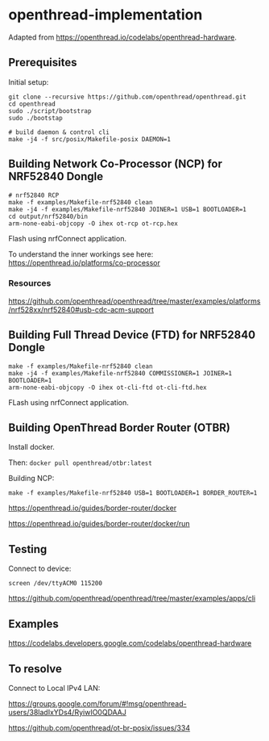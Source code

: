 # openthread-implementation

Adapted from https://openthread.io/codelabs/openthread-hardware.

## Prerequisites

Initial setup:
```
git clone --recursive https://github.com/openthread/openthread.git
cd openthread
sudo ./script/bootstrap
sudo ./bootstap

# build daemon & control cli
make -j4 -f src/posix/Makefile-posix DAEMON=1
```

## Building Network Co-Processor (NCP) for NRF52840 Dongle

```
# nrf52840 RCP
make -f examples/Makefile-nrf52840 clean
make -j4 -f examples/Makefile-nrf52840 JOINER=1 USB=1 BOOTLOADER=1
cd output/nrf52840/bin
arm-none-eabi-objcopy -O ihex ot-rcp ot-rcp.hex
```

Flash using nrfConnect application.

To understand the inner workings see here: https://openthread.io/platforms/co-processor

### Resources
https://github.com/openthread/openthread/tree/master/examples/platforms/nrf528xx/nrf52840#usb-cdc-acm-support

## Building Full Thread Device (FTD) for NRF52840 Dongle
```
make -f examples/Makefile-nrf52840 clean
make -j4 -f examples/Makefile-nrf52840 COMMISSIONER=1 JOINER=1 BOOTLOADER=1
arm-none-eabi-objcopy -O ihex ot-cli-ftd ot-cli-ftd.hex
```

FLash using nrfConnect application.

## Building OpenThread Border Router (OTBR)

Install docker.

Then:
`docker pull openthread/otbr:latest`

Building NCP:

`make -f examples/Makefile-nrf52840 USB=1 BOOTLOADER=1 BORDER_ROUTER=1`

https://openthread.io/guides/border-router/docker

https://openthread.io/guides/border-router/docker/run

## Testing

Connect to device:

`screen /dev/ttyACM0 115200`

https://github.com/openthread/openthread/tree/master/examples/apps/cli


## Examples

https://codelabs.developers.google.com/codelabs/openthread-hardware

## To resolve

Connect to Local IPv4 LAN:

https://groups.google.com/forum/#!msg/openthread-users/38ladIxYDs4/RyiwIO0QDAAJ

https://github.com/openthread/ot-br-posix/issues/334
